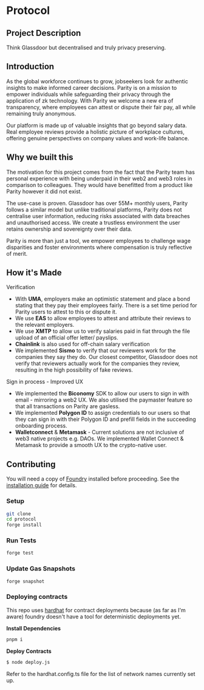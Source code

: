 # Protocol

## Project Description
Think Glassdoor but decentralised and truly privacy preserving.

## Introduction 
As the global workforce continues to grow, jobseekers look for authentic insights to make informed career decisions. Parity is on a mission to empower individuals while safeguarding their privacy through the application of zk technology. With Parity we welcome a new era of transparency, where employees can attest or dispute their fair pay, all while remaining truly anonymous.

Our platform is made up of valuable insights that go beyond salary data. Real employee reviews provide a holistic picture of workplace cultures, offering genuine perspectives on company values and work-life balance.

## Why we built this 
The motivation for this project comes from the fact that the Parity team has personal experience with being underpaid in their web2 and web3 roles in comparison to colleagues. They would have benefitted from a product like Parity however it did not exist.

The use-case is proven. Glassdoor has over 55M+ monthly users, Parity follows a similar model but unlike traditional platforms, Parity does not centralise user information, reducing risks associated with data breaches and unauthorised access. We create a trustless environment the user retains ownership and sovereignty over their data.

Parity is more than just a tool, we empower employees to challenge wage disparities and foster environments where compensation is truly reflective of merit.

## How it's Made
Verification
 - With **UMA**, employers make an optimistic statement and place a bond stating that they pay their employees fairly. There is a set time period for Parity users to attest to this or dispute it.
- We use **EAS** to allow employees to attest and attribute their reviews to the relevant employers.
- We use **XMTP** to allow us to verify salaries paid in fiat through the file upload of an official offer letter/ payslips.
- **Chainlink** is also used for off-chain salary verification
- We implemented **Sismo** to verify that our reviewers work for the companies they say they do. Our closest competitor, Glassdoor does not verify that reviewers actually work for the companies they review, resulting in the high possibility of fake reviews.

Sign in process - Improved UX
- We implemented the **Biconomy** SDK to allow our users to sign in with email - mirroring a web2 UX. We also utilised the paymaster feature so that all transactions on Parity are gasless.
- We implemented **Polygon ID** to assign credentials to our users so that they can sign in with their Polygon ID and prefill fields in the succeeding onboarding process.
- **Walletconnect** & **Metamask** - Current solutions are not inclusive of web3 native projects e.g. DAOs. We implemented Wallet Connect & Metamask to provide a smooth UX to the crypto-native user.

## Contributing

You will need a copy of [Foundry](https://github.com/foundry-rs/foundry) installed before proceeding. See the [installation guide](https://github.com/foundry-rs/foundry#installation) for details.

### Setup

```sh
git clone
cd protocol
forge install
```

### Run Tests

```sh
forge test
```

### Update Gas Snapshots

```sh
forge snapshot
```

### Deploying contracts

This repo uses [hardhat](https://hardhat.org/) for contract deployments because (as far as I'm aware) foundry doesn't have a tool for deterministic deployments yet.

**Install Dependencies**

```sh
pnpm i
```

**Deploy Contracts**

```sh
$ node deploy.js

```

Refer to the hardhat.config.ts file for the list of network names currently set up.
